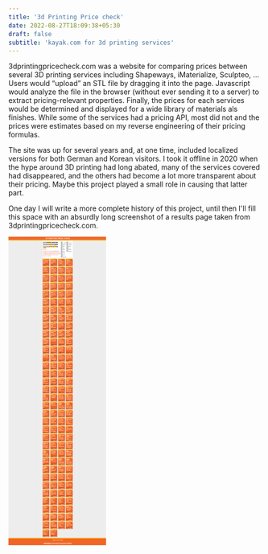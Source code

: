 ```yaml
---
title: '3d Printing Price check'
date: 2022-08-27T18:09:38+05:30
draft: false
subtitle: 'kayak.com for 3d printing services'
---
```



3dprintingpricecheck.com was a website for comparing prices between several 3D printing services including Shapeways, iMaterialize, Sculpteo, …
Users would “upload” an STL file by dragging it into the page.
Javascript would analyze the file in the browser (without ever sending it to a server) to extract pricing-relevant properties.
Finally, the prices for each services would be determined and displayed for a wide library of materials als finishes.
While some of the services had a pricing API, most did not and the prices were estimates based on my reverse engineering of their pricing formulas.

The site was up for several years and, at one time, included localized versions for both German and Korean visitors.
I took it offline in 2020 when the hype around 3D printing had long abated, many of the services covered had disappeared, and the others had become a lot more transparent about their pricing.
Maybe this project played a small role in causing that latter part.

One day I will write a more complete history of this project, until then I'll fill this space with an absurdly long screenshot of a results page taken from 3dprintingpricecheck.com.

![](screenshot_superlong.jpg)
